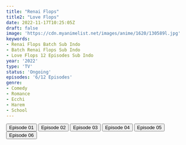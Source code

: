 ```yaml
---
title: "Renai Flops"
title2: "Love Flops"
date: 2022-11-17T10:25:05Z
draft: false
image: 'https://cdn.myanimelist.net/images/anime/1620/130589l.jpg'
keywords:
- Renai Flops Batch Sub Indo
- Batch Renai Flops Sub Indo
- Love Flops 12 Episodes Sub Indo
year: '2022'
type: 'TV'
status: 'Ongoing'
episodes: '6/12 Episodes'
genre:
- Comedy
- Romance
- Ecchi
- Harem
- School
---
```


<div class="d-g gg-5 gtc-r ai-c">
<button onclick="window.open('?arc=SJlwWuY2Vk_20221013/1/MP4/Kuramanime-RENFLO-01-480p-Doro','_blank')">Episode 01</button>
<button onclick="window.open('?arc=0lYBwyi38I_20221020/2/MP4/Kuramanime-RENFLO-02-480p-Doro','_blank')">Episode 02</button>
<button onclick="window.open('?arc=dUGESCFpgp_20221027/3/MP4/Kuramanime-RENFLO-03-480p-Doro','_blank')">Episode 03</button>
<button onclick="window.open('?arc=qofsGq6OCu_20221103/4/MP4/Kuramanime-RENFLO-04-480p-Doro','_blank')">Episode 04</button>
<button onclick="window.open('?arc=2cNoVHGDYj_20221110/5/MP4/Kuramanime-RENFLO-05-480p-Doro','_blank')">Episode 05</button>
<button onclick="window.open('?arc=TEn3nGdNcL_20221117/6/MP4/Kuramanime-RENFLO-06-480p-Doro','_blank')">Episode 06</button>
</div>